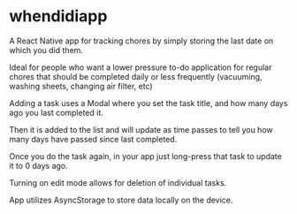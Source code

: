 # whendidiapp

A React Native app for tracking chores by simply storing the last date on which you did them.

Ideal for people who want a lower pressure to-do application for regular chores that should be completed daily or less frequently (vacuuming, washing sheets, changing air filter, etc)

Adding a task uses a Modal where you set the task title, and how many days ago you last completed it.

Then it is added to the list and will update as time passes to tell you how many days have passed since last completed.

Once you do the task again, in your app just long-press that task to update it to 0 days ago.

Turning on edit mode allows for deletion of individual tasks.

App utilizes AsyncStorage to store data locally on the device.
